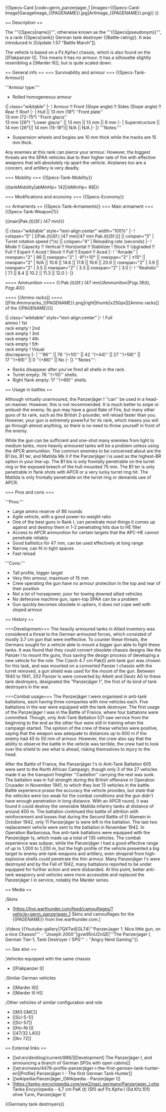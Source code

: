 {{Specs-Card
|code=germ_panzerjager_1
|images={{Specs-Card-Image|GarageImage_{{PAGENAME}}.jpg|ArtImage_{{PAGENAME}}.png}}
}}

== Description ==
<!-- ''In the description, the first part should be about the history of the creation and combat usage of the vehicle, as well as its key features. In the second part, tell the reader about the ground vehicle in the game. Insert a screenshot of the vehicle, so that if the novice player does not remember the vehicle by name, he will immediately understand what kind of vehicle the article is talking about.'' -->
The '''{{Specs|name}}''', otherwise known as the '''{{Specs|pseudonym}}''', is a rank {{Specs|rank}} German tank destroyer {{Battle-rating}}. It was introduced in [[Update 1.57 "Battle March"]].

The vehicle is based on a Pz.Kpfw.I chassis, which is also found on the [[Flakpanzer I]]. This means it has no armour. It has a silhouette slightly resembling a [[Marder III]], but is quite scaled down.

== General info ==
=== Survivability and armour ===
{{Specs-Tank-Armour}}
<!-- ''Describe armour protection. Note the most well protected and key weak areas. Appreciate the layout of modules as well as the number and location of crew members. Is the level of armour protection sufficient, is the placement of modules helpful for survival in combat? If necessary use a visual template to indicate the most secure and weak zones of the armour.'' -->
'''Armour type:'''

* Rolled homogeneous armour

{| class="wikitable"
|-
! Armour !! Front (Slope angle) !! Sides (Slope angle) !! Rear !! Roof
|-
| Hull || 13 mm (18°) ''Front plate'' <br> 13 mm (72-75°) ''Front glacis'' <br> 13 mm (26°) ''Lower glacis'' || 13 mm || 13 mm || 8 mm
|-
| Superstructure || 14 mm (26°)|| 14 mm (15-18°)|| N/A || N/A
|-
|}
'''Notes:'''

* Suspension wheels and bogies are 10 mm thick while the tracks are 15 mm thick.

Any enemies at this rank can pierce your armour. However, the biggest threats are the SPAA vehicles due to their higher rate of fire with effective weapons that will absolutely rip apart the vehicle. Airplanes too are a concern, and artillery is very deadly.

=== Mobility ===
{{Specs-Tank-Mobility}}
<!-- ''Write about the mobility of the ground vehicle. Estimate the specific power and manoeuvrability, as well as the maximum speed forwards and backwards.'' -->

{{tankMobility|abMinHp= 142|rbMinHp= 88|<!--AoAweight=(optional) -->}}

=== Modifications and economy ===
{{Specs-Economy}}

== Armaments ==
{{Specs-Tank-Armaments}}
=== Main armament ===
{{Specs-Tank-Weapon|1}}
<!-- ''Give the reader information about the characteristics of the main gun. Assess its effectiveness in a battle based on the reloading speed, ballistics and the power of shells. Do not forget about the flexibility of the fire, that is how quickly the cannon can be aimed at the target, open fire on it and aim at another enemy. Add a link to the main article on the gun: <code><nowiki>{{main|Name of the weapon}}</nowiki></code>. Describe in general terms the ammunition available for the main gun. Give advice on how to use them and how to fill the ammunition storage.'' -->
{{main|Pak.(t)(Sf.) (47 mm)}}

{| class="wikitable" style="text-align:center" width="100%"
|-
! colspan="5" | [[Pak.(t)(Sf.) (47 mm)|47 mm Pak.(t)(Sf.)]] || colspan="5" | Turret rotation speed (°/s) || colspan="4" | Reloading rate (seconds)
|-
! Mode !! Capacity !! Vertical !! Horizontal !! Stabilizer
! Stock !! Upgraded !! Full !! Expert !! Aced
! Stock !! Full !! Expert !! Aced
|-
! ''Arcade''
| rowspan="2" | 86 || rowspan="2" | -8°/+10° || rowspan="2" | ±15° || rowspan="2" | N/A || 10.6 || 14.6 || 17.8 || 19.6 || 20.9 || rowspan="2" | 3.9 || rowspan="2" | 3.5 || rowspan="2" | 3.3 || rowspan="2" | 3.0
|-
! ''Realistic''
| 7.1 || 8.4 || 10.2 || 11.3 || 12.0
|-
|}

==== Ammunition ====
{{:Pak.(t)(Sf.) (47 mm)/Ammunition|Pzgr.36(t), Pzgr.40}}

==== [[Ammo racks]] ====
[[File:Ammoracks_{{PAGENAME}}.png|right|thumb|x250px|[[Ammo racks]] of the {{PAGENAME}}]]
<!-- '''Last updated: 2.35.0.31''' -->
{| class="wikitable" style="text-align:center"
|-
! Full<br>ammo
! 1st<br>rack empty
! 2nd<br>rack empty
! 3rd<br>rack empty
! 4th<br>rack empty
! 5th<br>rack empty
! Visual<br>discrepancy
|-
| '''86''' || 76&nbsp;''(+10)'' || 42&nbsp;''(+44)'' || 27&nbsp;''(+59)'' || 17&nbsp;''(+69)'' || 0&nbsp;''(+86)'' || No
|-
|}
'''Notes''':

* Racks disappear after you've fired all shells in the rack.
* Turret empty: 76 ''(+10)'' shells.
* Right flank empty: 17&nbsp;''(+69)'' shells.

== Usage in battles ==
<!-- ''Describe the tactics of playing in the vehicle, the features of using vehicles in the team and advice on tactics. Refrain from creating a "guide" - do not impose a single point of view but instead give the reader food for thought. Describe the most dangerous enemies and give recommendations on fighting them. If necessary, note the specifics of the game in different modes (AB, RB, SB).'' -->
Although virtually unarmoured, the Panzerjäger I ''can'' be used in a head-on manner. However, this is not recommended. It is much better to snipe or ambush the enemy. Its gun may have a good Rate of Fire, but many other guns of its rank, such as the British 2-pounder, will reload faster than you. However, your gun is extremely powerful for its rank, which means you will go through almost anything, so there is no need to throw yourself in front of the enemy.

While the gun can be sufficient and one-shot many enemies from light to medium tanks, more heavily armoured tanks will be a problem unless using the APCR ammunition. The common enemies to be concerned about are the B1 bis, B1 ter, and Matilda Mk II if the Panzerjäger I is used as the highest-BR option in your line-up. The B1 bis is only frontally penetrable on the turret ring or the exposed breech of the hull-mounted 75 mm. The B1 ter is only penetrable in flank shots with APCR or a very lucky turret ring hit. The Matilda is only frontally penetrable on the turret ring or demands use of APCR.

=== Pros and cons ===
<!-- ''Summarise and briefly evaluate the vehicle in terms of its characteristics and combat effectiveness. Mark its pros and cons in a bulleted list. Try not to use more than 6 points for each of the characteristics. Avoid using categorical definitions such as "bad", "good" and the like - use substitutions with softer forms such as "inadequate" and "effective".'' -->

'''Pros:'''

* Large ammo reserve of 86 rounds
* Agile vehicle, with a good power-to-weight ratio
* One of the best guns in Rank I, can penetrate most things it comes up against and destroy them in 1-2 penetrating hits due to HE filler
* Access to APCR ammunition for certain targets that the APC-HE cannot penetrate reliably
* Good ballistics for 47 mm, can be used effectively at long range
* Narrow, can fit in tight spaces
* Fast reload

'''Cons:'''

* Tall profile, bigger target
* Very thin armour, maximum of 15 mm
* Crew operating the gun have no armour protection in the top and rear of their position
* Not a lot of horsepower, poor for towing downed allied vehicles
* No defensive machine gun, open-top SPAA can be a problem
* Gun quickly becomes obsolete in uptiers, it does not cope well with sloped armour

== History ==
<!-- ''Describe the history of the creation and combat usage of the vehicle in more detail than in the introduction. If the historical reference turns out to be too long, take it to a separate article, taking a link to the article about the vehicle and adding a block "/History" (example: <nowiki>https://wiki.warthunder.com/(Vehicle-name)/History</nowiki>) and add a link to it here using the <code>main</code> template. Be sure to reference text and sources by using <code><nowiki><ref></ref></nowiki></code>, as well as adding them at the end of the article with <code><nowiki><references /></nowiki></code>. This section may also include the vehicle's dev blog entry (if applicable) and the in-game encyclopedia description (under <code><nowiki>=== In-game description ===</nowiki></code>, also if applicable).'' -->
===Development===
The heavily armoured tanks in Allied inventory was considered a threat to the German armoured forces, which consisted of mostly 3.7 cm gun that were ineffective. To counter these threats, the  Germans sought for a vehicle able to mount a bigger gun able to fight these tanks. It was found that they could convert obsolete chassis designs like the Panzer I to mount the guns, thus saving the design process of developing a new vehicle for the role. The Czech 4.7 cm Pak(t) anti-tank gun was chosen for this task, and was mounted on a converted Panzer I chassis with the turret removed, a gun shield was used for the mount of the gun. Between 1940 to 1941, 202 Panzer Is were converted by Alkett and Deutz AG to these tank destroyers, designated the "Panzerjäger I", the first of its kind of tank destroyers in the war.

===Combat usage===
The Panzerjäger I were organised in anti-tank battalions, each having three companies with nine vehicles each. Five battalions in the war were equipped with the tank destroyer. The first usage of the Panzerjäger I was in the Battle of France, where four battalions were committed. Though, only Anti-Tank Battalion 521 saw service from the beginning to the end as the other four were still in training when the campaign started. The opinion of the crew of these vehicles were positive, saying that the weapon was adequate to distances up to 600 m if the enemy had 45 to 50 mm of armour. However, the crew also say that the ability to observe the battle in the vehicle was terrible, the crew had to look over the shield to see what is ahead, risking themselves to injury to the head.

After the Battle of France, the Panzerjäger I's in Anti-Tank Battalion 605 were sent to the North African Campaign, though only 3 of the 27 vehicles made it as the transport freighter ''Castellon'' carrying the rest was sunk. The battalion was in full strength during the British offensive in Operation Crusader in November 1941, to which they lost 13 vehicles in the battle. Battle experience praise the accuracy the vehicle provides, but state that the vehicles were too weak for the combat conditions and the gun didn't have enough penetration in long distance. With an APCR round, it was found it could destroy the venerable Matilda infantry tanks at distance of around 400 m. The battalion continued this battle of attrition with reinforcement and losses that during the Second Battle of El Alamein in October 1942, only 11 Panzerjäger Is were left in the battalion. The last two replacement vehicle were sent to the battalion in November 1942. In Operation Barbarossa, five anti-tank battalions were equipped with the Panzerjäger Is, which made up a total of 135 vehicles. The combat experience was subpar, while the Panzerjäger I had a good effective range of up to 1,000 to 1,200 m, but the high profile of the vehicle presented a big target to enemy anti-tank weapons and artillery, even shrapnel from high-explosive shells could penetrate the thin armour. Many Panzerjäger I's were destroyed and by the Fall of 1942, many battalions reported to be under equipped for further action and were disbanded. At this point, better anti-tank weaponry and vehicles were more accessible and replaced the Panzerjäger I in service, notably the Marder series.


== Media ==
<!-- ''Excellent additions to the article would be video guides, screenshots from the game, and photos.'' -->

;Skins

* [https://live.warthunder.com/feed/camouflages/?vehicle=germ_panzerjager_1 Skins and camouflages for the {{PAGENAME}} from live.warthunder.com.]

;Videos
{{Youtube-gallery|7QXTwiEGLT4|'''PanzerJager 1. Nice little gun, on a nice Chassis!''' - ''Joseph 2000''|gvw95nUZnQE|'''The Panzerjager I, German Tier-1, Tank Destroyer / SPG''' - ''Angry Nerd Gaming''}}

== See also ==
<!-- ''Links to the articles on the War Thunder Wiki that you think will be useful for the reader, for example:''
* ''reference to the series of the vehicles;''
* ''links to approximate analogues of other nations and research trees.'' -->

;Vehicles equipped with the same chassis

* [[Flakpanzer I]]

;Similar German vehicles

* [[Marder III]]
* [[Marder III H]]

;Other vehicles of similar configuration and role

* [[M3 GMC]]
* [[SU-5-1]]
* [[SU-57]]
* [[Ho-Ni I]]
* [[47/32 L40]]
* [[Ikv 72]]

== External links ==
<!-- ''Paste links to sources and external resources, such as:''
* ''topic on the official game forum;''
* ''other literature.'' -->

* [[wt:en/devblog/current/886/|[Development]  The Panzerjäger I, and announcing a branch of German SPGs with open cabins]]
* [[wt:en/news/4478-profile-panzerjäger-i-the-first-german-tank-hunter-en|[Profile] Panzerjäger I - The first German Tank Hunter]]
* [[wikipedia:Panzerjäger_I|Wikipedia - Panzerjäger I]]
* [https://tanks-encyclopedia.com/ww2/nazi_germany/Panzerjager_I.php Tanks Encyclopedia - 4,7 cm PaK (t) (Sfl) auf Pz.Kpfw.I (Sd.Kfz.101) ohne Turm, Panzerjäger I]

{{Germany tank destroyers}}